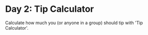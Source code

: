 # Day 2: Tip Calculator

Calculate how much you (or anyone in a group) should tip with 'Tip Calculator'.
